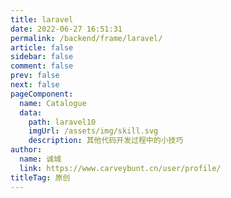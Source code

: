 ```yaml
---
title: laravel
date: 2022-06-27 16:51:31
permalink: /backend/frame/laravel/
article: false
sidebar: false
comment: false
prev: false
next: false
pageComponent: 
  name: Catalogue
  data: 
    path: laravel10
    imgUrl: /assets/img/skill.svg
    description: 其他代码开发过程中的小技巧
author: 
  name: 诚城
  link: https://www.carveybunt.cn/user/profile/
titleTag: 原创
---
```

